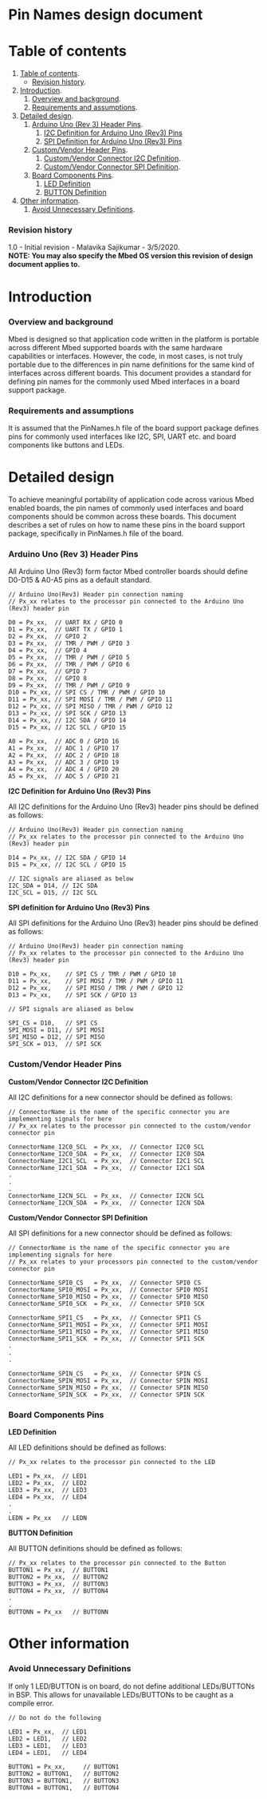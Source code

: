 # Pin Names design document

# Table of contents

1. [Table of contents](#table-of-contents).
    * [Revision history](#revision-history).
1. [Introduction](#introduction).
    1. [Overview and background](#overview-and-background).
    1. [Requirements and assumptions](#requirements-and-assumptions).
1. [Detailed design](#detailed-design).
    1. [Arduino Uno (Rev 3) Header Pins](#arduino-uno-rev-3-header-pins).
        1. [I2C Definition for Arduino Uno (Rev3) Pins](#i2c-definition-for-arduino-uno-rev3-pins)
        1. [SPI Definition for Arduino Uno (Rev3) Pins](#spi-definition-for-arduino-uno-rev3-pins)
    1. [Custom/Vendor Header Pins](#custom/vendor-header-pins).
        1. [Custom/Vendor Connector I2C Definition](#custom/vendor-connector-i2c-definition).
        1. [Custom/Vendor Connector SPI Definition](#custom/vendor-connector-spi-definition).
    1. [Board Components Pins](#board-components-pins).
        1. [LED Definition](#led-definition)
        1. [BUTTON Definition](#button-definition)
1. [Other information](#other-information).
    1. [Avoid Unnecessary Definitions](#avoid-unnecessary-definitions).


### Revision history

1.0 - Initial revision - Malavika Sajikumar - 3/5/2020.  
**NOTE: You may also specify the Mbed OS version this revision of design document applies to.**

# Introduction

### Overview and background

Mbed is designed so that application code written in the platform is portable across different Mbed supported boards with the same hardware capabilities or interfaces. However, the code, in most cases, is not truly portable due to the differences in pin name definitions for the same kind of interfaces across different boards. This document provides a standard for defining pin names for the commonly used Mbed interfaces in a board support package. 

### Requirements and assumptions

It is assumed that the PinNames.h file of the board support package defines pins for commonly used interfaces like I2C, SPI, UART etc. and board components like buttons and LEDs.

# Detailed design

To achieve meaningful portability of application code across various Mbed enabled boards, the pin names of commonly used interfaces and board components should be common across these boards. This document describes a set of rules on how to name these pins in the board support package, specifically in PinNames.h file of the board.

### Arduino Uno (Rev 3) Header Pins

All Arduino Uno (Rev3) form factor Mbed controller boards should define D0-D15 & A0-A5 pins as a default standard.

    // Arduino Uno(Rev3) Header pin connection naming  
    // Px_xx relates to the processor pin connected to the Arduino Uno (Rev3) header pin
    
    D0 = Px_xx,  // UART RX / GPIO 0  
    D1 = Px_xx,  // UART TX / GPIO 1  
    D2 = Px_xx,  // GPIO 2  
    D3 = Px_xx,  // TMR / PWM / GPIO 3  
    D4 = Px_xx,  // GPIO 4  
    D5 = Px_xx,  // TMR / PWM / GPIO 5  
    D6 = Px_xx,  // TMR / PWM / GPIO 6  
    D7 = Px_xx,  // GPIO 7  
    D8 = Px_xx,  // GPIO 8  
    D9 = Px_xx,  // TMR / PWM / GPIO 9  
    D10 = Px_xx, // SPI CS / TMR / PWM / GPIO 10  
    D11 = Px_xx, // SPI MOSI / TMR / PWM / GPIO 11  
    D12 = Px_xx, // SPI MISO / TMR / PWM / GPIO 12  
    D13 = Px_xx, // SPI SCK / GPIO 13  
    D14 = Px_xx, // I2C SDA / GPIO 14  
    D15 = Px_xx, // I2C SCL / GPIO 15  
    
    A0 = Px_xx,  // ADC 0 / GPIO 16  
    A1 = Px_xx,  // ADC 1 / GPIO 17  
    A2 = Px_xx,  // ADC 2 / GPIO 18  
    A3 = Px_xx,  // ADC 3 / GPIO 19  
    A4 = Px_xx,  // ADC 4 / GPIO 20  
    A5 = Px_xx,  // ADC 5 / GPIO 21

**I2C Definition for Arduino Uno (Rev3) Pins**

All I2C definitions for the Arduino Uno (Rev3) header pins should be defined as follows:

    // Arduino Uno(Rev3) Header pin connection naming   
    // Px_xx relates to the processor pin connected to the Arduino Uno (Rev3) header pin
    
    D14 = Px_xx, // I2C SDA / GPIO 14  
    D15 = Px_xx, // I2C SCL / GPIO 15

    // I2C signals are aliased as below  
    I2C_SDA = D14, // I2C SDA  
    I2C_SCL = D15, // I2C SCL

**SPI definition for Arduino Uno (Rev3) Pins**  

All SPI definitions for the Arduino Uno (Rev3) header pins should be defined as follows:

    // Arduino Uno(Rev3) header pin connection naming  
    // Px_xx relates to the processor pin connected to the Arduino Uno (Rev3) header pin
    
    D10 = Px_xx,    // SPI CS / TMR / PWM / GPIO 10  
    D11 = Px_xx,    // SPI MOSI / TMR / PWM / GPIO 11  
    D12 = Px_xx,    // SPI MISO / TMR / PWM / GPIO 12  
    D13 = Px_xx,    // SPI SCK / GPIO 13  

    // SPI signals are aliased as below  
    
    SPI_CS = D10,   // SPI CS  
    SPI_MOSI = D11, // SPI MOSI  
    SPI_MISO = D12, // SPI MISO  
    SPI_SCK = D13,  // SPI SCK

### Custom/Vendor Header Pins

**Custom/Vendor Connector I2C Definition**

All I2C definitions for a new connector should be defined as follows:

    // ConnectorName is the name of the specific connector you are implementing signals for here  
    // Px_xx relates to the processor pin connected to the custom/vendor connector pin  
    
    ConnectorName_I2C0_SCL  = Px_xx,  // Connector I2C0 SCL  
    ConnectorName_I2C0_SDA  = Px_xx,  // Connector I2C0 SDA  
    ConnectorName_I2C1_SCL  = Px_xx,  // Connector I2C1 SCL  
    ConnectorName_I2C1_SDA  = Px_xx,  // Connector I2C1 SDA  
    .  
    .  
    .  
    ConnectorName_I2CN_SCL  = Px_xx,  // Connector I2CN SCL  
    ConnectorName_I2CN_SDA  = Px_xx,  // Connector I2CN SDA  

**Custom/Vendor Connector SPI Definition**

All SPI definitions for a new connector should be defined as follows:

    // ConnectorName is the name of the specific connector you are implementing signals for here  
    // Px_xx relates to your processors pin connected to the custom/vendor connector pin
    
    ConnectorName_SPI0_CS   = Px_xx,  // Connector SPI0 CS  
    ConnectorName_SPI0_MOSI = Px_xx,  // Connector SPI0 MOSI  
    ConnectorName_SPI0_MISO = Px_xx,  // Connector SPI0 MISO  
    ConnectorName_SPI0_SCK  = Px_xx,  // Connector SPI0 SCK  
    
    ConnectorName_SPI1_CS   = Px_xx,  // Connector SPI1 CS  
    ConnectorName_SPI1_MOSI = Px_xx,  // Connector SPI1 MOSI  
    ConnectorName_SPI1_MISO = Px_xx,  // Connector SPI1 MISO  
    ConnectorName_SPI1_SCK  = Px_xx,  // Connector SPI1 SCK  
    .  
    .  
    .  
    
    ConnectorName_SPIN_CS   = Px_xx,  // Connector SPIN CS  
    ConnectorName_SPIN_MOSI = Px_xx,  // Connector SPIN MOSI  
    ConnectorName_SPIN_MISO = Px_xx,  // Connector SPIN MISO  
    ConnectorName_SPIN_SCK  = Px_xx,  // Connector SPIN SCK  

### Board Components Pins

**LED Definition**

All LED definitions should be defined as follows:

    // Px_xx relates to the processor pin connected to the LED
    
    LED1 = Px_xx,  // LED1  
    LED2 = Px_xx,  // LED2  
    LED3 = Px_xx,  // LED3  
    LED4 = Px_xx,  // LED4  
    .  
    .  
    LEDN = Px_xx   // LEDN

**BUTTON Definition**

All BUTTON definitions should be defined as follows:

    // Px_xx relates to the processor pin connected to the Button  
    BUTTON1 = Px_xx,  // BUTTON1  
    BUTTON2 = Px_xx,  // BUTTON2  
    BUTTON3 = Px_xx,  // BUTTON3  
    BUTTON4 = Px_xx,  // BUTTON4   
    .  
    .  
    BUTTONN = Px_xx   // BUTTONN  

# Other information

### Avoid Unnecessary Definitions

If only 1 LED/BUTTON is on board, do not define additional LEDs/BUTTONs in BSP. This allows for unavailable LEDs/BUTTONs to be caught as a compile error.

    // Do not do the following
    
    LED1 = Px_xx,  // LED1  
    LED2 = LED1,   // LED2  
    LED3 = LED1,   // LED3  
    LED4 = LED1,   // LED4   
    
    BUTTON1 = Px_xx,  	 // BUTTON1  
    BUTTON2 = BUTTON1,   // BUTTON2  
    BUTTON3 = BUTTON1,   // BUTTON3  
    BUTTON4 = BUTTON1,   // BUTTON4  
